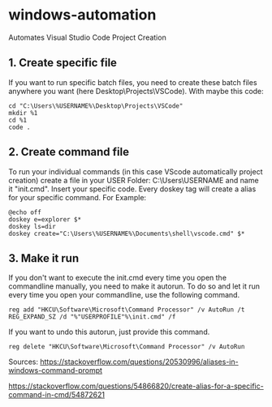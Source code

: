 # windows-automation
Automates Visual Studio Code Project Creation

## 1. Create specific file
If you want to run specific batch files, you need to create these batch files anywhere you want (here Desktop\Projects\VSCode).
With maybe this code:<br />
```
cd "C:\Users\%USERNAME%\Desktop\Projects\VSCode"
mkdir %1
cd %1
code .
```

## 2. Create command file
To run your individual commands (in this case VScode automatically project creation) create a file in your USER Folder: C:\Users\USERNAME and name it "init.cmd".
Insert your specific code.
Every doskey tag will create a alias for your specific command.
For Example:<br />
```
@echo off
doskey e=explorer $*
doskey ls=dir
doskey create="C:\Users\%USERNAME%\Documents\shell\vscode.cmd" $*
```

## 3. Make it run
If you don't want to execute the init.cmd every time you open the commandline manually, you need to make it autorun. To do so and let it run every time you open your commandline, use the following command.<br />
```
reg add "HKCU\Software\Microsoft\Command Processor" /v AutoRun /t REG_EXPAND_SZ /d "%"USERPROFILE"%\init.cmd" /f
```
If you want to undo this autorun, just provide this command.<br />
```
reg delete "HKCU\Software\Microsoft\Command Processor" /v AutoRun
```


Sources:
https://stackoverflow.com/questions/20530996/aliases-in-windows-command-prompt

https://stackoverflow.com/questions/54866820/create-alias-for-a-specific-command-in-cmd/54872621
